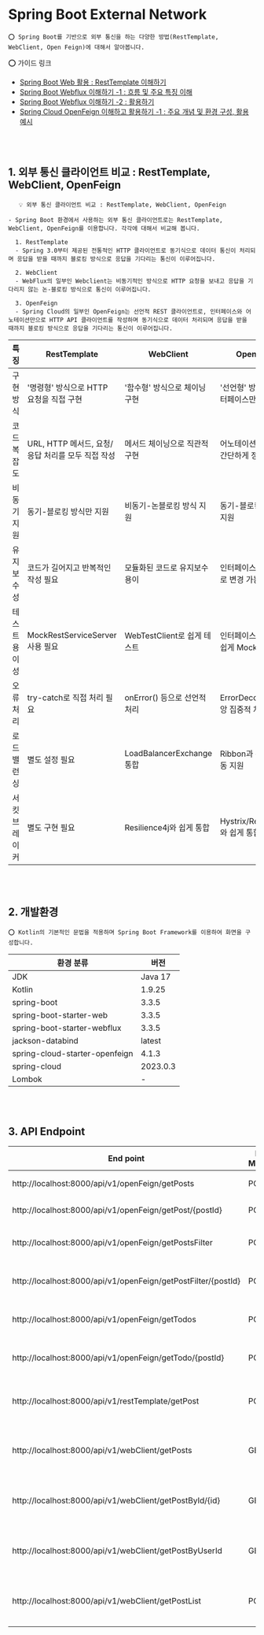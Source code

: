 # Spring Boot External Network

    ⭕️ Spring Boot를 기반으로 외부 통신을 하는 다양한 방법(RestTemplate, WebClient, Open Feign)에 대해서 알아봅니다.

⭕️ 가이드 링크

- [Spring Boot Web 활용 : RestTemplate 이해하기](https://adjh54.tistory.com/234)
- [Spring Boot Webflux 이해하기 -1 : 흐름 및 주요 특징 이해](https://adjh54.tistory.com/232)
- [Spring Boot Webflux 이해하기 -2 : 활용하기](https://adjh54.tistory.com/233)
- [Spring Cloud OpenFeign 이해하고 활용하기 -1 : 주요 개념 및 환경 구성, 활용 예시](https://adjh54.tistory.com/616)

<br/>
<br/>

## 1. 외부 통신 클라이언트 비교 : RestTemplate, WebClient, OpenFeign

       💡 외부 통신 클라이언트 비교 : RestTemplate, WebClient, OpenFeign
    
    - Spring Boot 환경에서 사용하는 외부 통신 클라이언트로는 RestTemplate, WebClient, OpenFeign를 이용합니다. 각각에 대해서 비교해 봅니다.
    
      1. RestTemplate
      - Spring 3.0부터 제공된 전통적인 HTTP 클라이언트로 동기식으로 데이터 통신이 처리되며 응답을 받을 때까지 블로킹 방식으로 응답을 기다리는 통신이 이루어집니다.
    
      2. WebClient
      - WebFlux의 일부인 Webclient는 비동기적인 방식으로 HTTP 요청을 보내고 응답을 기다리지 않는 논-블로킹 방식으로 통신이 이루어집니다.
    
      3. OpenFeign
      - Spring Cloud의 일부인 OpenFeign는 선언적 REST 클라이언트로, 인터페이스와 어노테이션만으로 HTTP API 클라이언트를 작성하며 동기식으로 데이터 처리되며 응답을 받을 때까지 블로킹 방식으로 응답을 기다리는 통신이 이루어집니다.

| 특징      | RestTemplate                      | WebClient               | OpenFeign                   |
|---------|-----------------------------------|-------------------------|-----------------------------|
| 구현 방식   | '명령형' 방식으로 HTTP 요청을 직접 구현         | '함수형' 방식으로 체이닝 구현       | '선언형' 방식으로 인터페이스만 정의        |
| 코드 복잡도  | URL, HTTP 메서드, 요청/응답 처리를 모두 직접 작성 | 메서드 체이닝으로 직관적 구현        | 어노테이션 기반으로 간단하게 정의          |
| 비동기 지원  | 동기-블로킹 방식만 지원                     | 비동기-논블로킹 방식 지원          | 동기-블로킹 방식만 지원               |
| 유지보수성   | 코드가 길어지고 반복적인 작성 필요               | 모듈화된 코드로 유지보수 용이        | 인터페이스 수정만으로 변경 가능           |
| 테스트 용이성 | MockRestServiceServer 사용 필요       | WebTestClient로 쉽게 테스트   | 인터페이스 기반으로 쉽게 Mock 가능       |
| 오류 처리   | try-catch로 직접 처리 필요               | onError() 등으로 선언적 처리    | ErrorDecoder로 중앙 집중적 처리 가능  |
| 로드밸런싱   | 별도 설정 필요                          | LoadBalancerExchange 통합 | Ribbon과 통합되어 자동 지원          |
| 서킷브레이커  | 별도 구현 필요                          | Resilience4j와 쉽게 통합     | Hystrix/Resilience4j와 쉽게 통합 |

<br/>
<br/>

## 2. 개발환경

    ⭕️ Kotlin의 기본적인 문법을 적용하며 Spring Boot Framework를 이용하여 화면을 구성합니다.

| 환경 분류                          | 버전       |
|--------------------------------|----------|
| JDK                            | Java 17  |
| Kotlin                         | 1.9.25   |
| spring-boot                    | 3.3.5    |
| spring-boot-starter-web        | 3.3.5    |
| spring-boot-starter-webflux    | 3.3.5    |
| jackson-databind               | latest   |
| spring-cloud-starter-openfeign | 4.1.3    |
| spring-cloud                   | 2023.0.3 |
| Lombok                         | -        |

<br/>
<br/>

## 3. API Endpoint

| End point                                                     | HTTP METHOD | 통신방법         | 설명                                 |
|---------------------------------------------------------------|-------------|--------------|------------------------------------|
| http://localhost:8000/api/v1/openFeign/getPosts               | POST        | OpenFeign    | 게시물 전체를 조회합니다.                     |
| http://localhost:8000/api/v1/openFeign/getPost/{postId}       | POST        | OpenFeign    | 특정 게시물을 조회합니다.                     |
| http://localhost:8000/api/v1/openFeign/getPostsFilter         | POST        | OpenFeign    | 필터링된 게시물 전체를 조회합니다.                |
| http://localhost:8000/api/v1/openFeign/getPostFilter/{postId} | POST        | OpenFeign    | 필터링된 특정 게시물을 조회합니다.                |
| http://localhost:8000/api/v1/openFeign/getTodos               | POST        | OpenFeign    | 인증이 필요한 할일 목록을 조회합니다.              |
| http://localhost:8000/api/v1/openFeign/getTodo/{postId}       | POST        | OpenFeign    | 인증이 필요한 특정 할일을 조회합니다.              |
| http://localhost:8000/api/v1/restTemplate/getPost             | POST        | RestTemplate | RestTemplate을 이용한 외부 통신을 수행합니다.    |
| http://localhost:8000/api/v1/webClient/getPosts               | GET         | WebClient    | WebClient를 이용해 게시물 전체를 조회합니다.      |
| http://localhost:8000/api/v1/webClient/getPostById/{id}       | GET         | WebClient    | WebClient를 이용해 특정 게시물을 조회합니다.      |
| http://localhost:8000/api/v1/webClient/getPostByUserId        | GET         | WebClient    | WebClient를 이용해 특정 사용자의 게시물을 조회합니다. |
| http://localhost:8000/api/v1/webClient/getPostList            | POST        | WebClient    | WebClient를 이용해 게시물 목록을 조회합니다.      |



